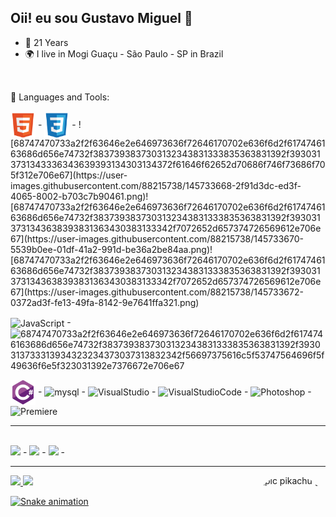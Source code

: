 ## Oii! eu sou Gustavo Miguel 👋

- 🎂 21 Years
- 🌍 I live in Mogi Guaçu - São Paulo - SP in Brazil

##
 <div style="display: inline_block"><br>
 🚀 Languages and Tools: <br> <br>
  <img align="center" alt="HTML" height="40" width="40" src="https://raw.githubusercontent.com/devicons/devicon/master/icons/html5/html5-original.svg"> -
  <img align="center" alt="CSS" height="40" width="40" src="https://raw.githubusercontent.com/devicons/devicon/master/icons/css3/css3-original.svg"> - ![68747470733a2f2f63646e2e646973636f72646170702e636f6d2f6174746163686d656e74732f3837393837303132343831333835363831392f3930313731343336343639393134303134372f61646f62652d70686f746f73686f705f312e706e67](https://user-images.githubusercontent.com/88215738/145733668-2f91d3dc-ed3f-4065-8002-b703c7b90461.png)![68747470733a2f2f63646e2e646973636f72646170702e636f6d2f6174746163686d656e74732f3837393837303132343831333835363831392f3930313731343638393831363430383133342f7072652d657374726569612e706e67](https://user-images.githubusercontent.com/88215738/145733670-5539b0ee-01df-41a2-991d-be36a2be84aa.png)![68747470733a2f2f63646e2e646973636f72646170702e636f6d2f6174746163686d656e74732f3837393837303132343831333835363831392f3930313731343638393831363430383133342f7072652d657374726569612e706e67](https://user-images.githubusercontent.com/88215738/145733672-0372ad3f-fe13-49fa-8142-9e7641ffa321.png)



 <img align="center" alt="JavaScript" height="40" width="40" src="https://cdn.discordapp.com/attachments/879870124813856819/901961530839531580/javascript-map-javascript-javascript-icon-with-png-892806.png"> -![68747470733a2f2f63646e2e646973636f72646170702e636f6d2f6174746163686d656e74732f3837393837303132343831333835363831392f3930313733313934323234373037313832342f56697375616c5f53747564696f5f49636f6e5f323031392e7376672e706e67](https://user-images.githubusercontent.com/88215738/145733666-6d25e74b-acc4-4e70-a02a-65ac8e54e7c6.png)

  <img align="center" alt="Csharp" height="40" width="40" src="https://raw.githubusercontent.com/devicons/devicon/master/icons/csharp/csharp-original.svg"> - 
 <img align="center" alt="mysql" height="40" width="40" src="https://cdn.discordapp.com/attachments/879870124813856819/919721912307957790/MySQL-logo.png"> -
  <img align="center" alt="VisualStudio" height="40" width="40" src="https://cdn.discordapp.com/attachments/879870124813856819/901731917131575346/1200px-Visual_Studio_Code_1.18_icon.svg.png"> -
 <img align="center" alt="VisualStudioCode" height="40" width="40" src="https://cdn.discordapp.com/attachments/879870124813856819/901731942247071824/Visual_Studio_Icon_2019.svg.png"> -
  <img align="center" alt="Photoshop" height="40" width="40" src="https://cdn.discordapp.com/attachments/879870124813856819/901714364699140147/adobe-photoshop_1.png"> -
  <img align="center" alt="Premiere" height="40" width="40" src="https://cdn.discordapp.com/attachments/879870124813856819/901714689816408134/pre-estreia.png">

 
 <hr>
  <br>
  <div>
  <a href="https://www.instagram.com/_guuz/" target="_blank"><img src="https://img.shields.io/badge/-Instagram-%23E4405F?style=for-the-badge&logo=instagram&logoColor=white" target="_blank"></a> -
  <a href = "mailto:gustavomiguel012@gmail.com"><img src="https://img.shields.io/badge/-Gmail-%23333?style=for-the-badge&logo=gmail&logoColor=white" target="_blank"></a> -
  <a href="https://www.linkedin.com/in/gustavo-miguel-46456a1b2/" target="_blank"><img src="https://img.shields.io/badge/-LinkedIn-%230077B5?style=for-the-badge&logo=linkedin&logoColor=white _blank" target="_blank"></a> -   
     
</div>
 
 <hr>
 
 
</div>
  <a href="https://github.com/gustavofmiguel">
  <img height="170em"  src="https://github-readme-stats.vercel.app/api?username=gustavofmiguel&show_icons=true&theme=dark&include_all_commits=true&count_private=true"/>
  <img height="170em"  src="https://github-readme-stats.vercel.app/api/top-langs/?username=gustavofmiguel&layout=compact&langs_count=7&theme=dark"/>
   <img align="right" alt="pic pikachu gif" height="150" style="border-radius:50px;" src="https://cdn.discordapp.com/attachments/879870124813856819/901702789078593546/579af2d8df43ca612e38b09a103bcde82b7d92aa_hq.gif">
   
</div>
   
 
 ![Snake animation](https://github.com/gustavofmiguel/gustavofmiguel/blob/output/github-contribution-grid-snake.svg)
 

    
